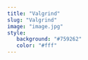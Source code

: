 ```yaml
---
title: "Valgrind"
slug: "Valgrind"
image: "image.jpg"
style:
   background: "#759262"
   color: "#fff"
---
```


